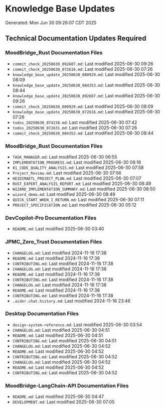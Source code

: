 # Knowledge Base Updates
Generated: Mon Jun 30 09:26:07 CDT 2025

## Technical Documentation Updates Required

### MoodBridge_Rust Documentation Files
- `commit_check_20250630_092607.md`: Last modified 2025-06-30 09:26
- `commit_check_20250630_072616.md`: Last modified 2025-06-30 07:26
- `knowledge_base_update_20250630_080929.md`: Last modified 2025-06-30 08:09
- `knowledge_base_update_20250630_084353.md`: Last modified 2025-06-30 08:44
- `knowledge_base_update_20250630_092607.md`: Last modified 2025-06-30 09:26
- `commit_check_20250630_080929.md`: Last modified 2025-06-30 08:09
- `knowledge_base_update_20250630_072616.md`: Last modified 2025-06-30 07:26
- `todos_20250630_074238.md`: Last modified 2025-06-30 07:42
- `todos_20250630_072631.md`: Last modified 2025-06-30 07:26
- `commit_check_20250630_084353.md`: Last modified 2025-06-30 08:44

### MoodBridge_Rust Documentation Files
- `TASK_MANAGER.md`: Last modified 2025-06-30 06:55
- `IMPLEMENTATION_PROGRESS.md`: Last modified 2025-06-30 08:16
- `01_CODE_QUALITY_ANALYSIS.md`: Last modified 2025-06-30 07:58
- `Project_Review.md`: Last modified 2025-06-30 07:56
- `HEIDIMAETL_PROJECT_PLAN.md`: Last modified 2025-06-30 07:07
- `RUST_EXPERT_ANALYSIS_REPORT.md`: Last modified 2025-06-30 08:49
- `WIZARD_IMPLEMENTATION_SUMMARY.md`: Last modified 2025-06-30 08:50
- `wizard_demo.md`: Last modified 2025-06-30 08:49
- `QUICK_START_WHEN_I_RETURN.md`: Last modified 2025-06-30 07:11
- `PROJECT_SPECIFICATION.md`: Last modified 2025-06-30 05:12

### DevCopilot-Pro Documentation Files
- `README.md`: Last modified 2025-06-30 03:40

### JPMC_Zero_Trust Documentation Files
- `CHANGELOG.md`: Last modified 2024-11-16 17:38
- `README.md`: Last modified 2024-11-16 17:38
- `CONTRIBUTING.md`: Last modified 2024-11-16 17:38
- `CHANGELOG.md`: Last modified 2024-11-16 17:38
- `README.md`: Last modified 2024-11-16 17:38
- `CONTRIBUTING.md`: Last modified 2024-11-16 17:38
- `CHANGELOG.md`: Last modified 2024-11-16 17:38
- `README.md`: Last modified 2024-11-16 17:38
- `CONTRIBUTING.md`: Last modified 2024-11-16 17:38
- `.aider.chat.history.md`: Last modified 2024-11-16 23:46

### Desktop Documentation Files
- `design-system-reference.md`: Last modified 2025-06-30 03:54
- `CHANGELOG.md`: Last modified 2025-06-30 04:51
- `README.md`: Last modified 2025-06-30 04:51
- `CONTRIBUTING.md`: Last modified 2025-06-30 04:51
- `CHANGELOG.md`: Last modified 2025-06-30 04:52
- `README.md`: Last modified 2025-06-30 04:52
- `CONTRIBUTING.md`: Last modified 2025-06-30 04:52
- `CHANGELOG.md`: Last modified 2025-06-30 04:52
- `README.md`: Last modified 2025-06-30 04:52
- `CONTRIBUTING.md`: Last modified 2025-06-30 04:52

### MoodBridge-LangChain-API Documentation Files
- `README.md`: Last modified 2025-06-30 04:47
- `DEVELOPMENT.md`: Last modified 2025-06-30 07:05
